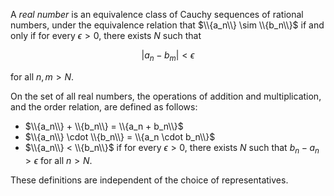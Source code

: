 A *real number* is an equivalence class of Cauchy sequences of rational
numbers, under the equivalence relation that $\\{a_n\\} \sim \\{b_n\\}$ if 
and only if for every $\epsilon > 0$, there exists $N$ such that

$$
| a_n - b_m | < \epsilon
$$

for all $n, m > N$.

On the set of all real numbers, the operations of addition and multiplication, 
and the order relation, are defined as follows:

- $\\{a_n\\} + \\{b_n\\} = \\{a_n + b_n\\}$
- $\\{a_n\\} \cdot \\{b_n\\} = \\{a_n \cdot b_n\\}$
- $\\{a_n\\} < \\{b_n\\}$ if for every $\epsilon > 0$, there exists $N$ such
 that $b_n - a_n > \epsilon$ for all $n > N$.

These definitions are independent of the choice of representatives.
